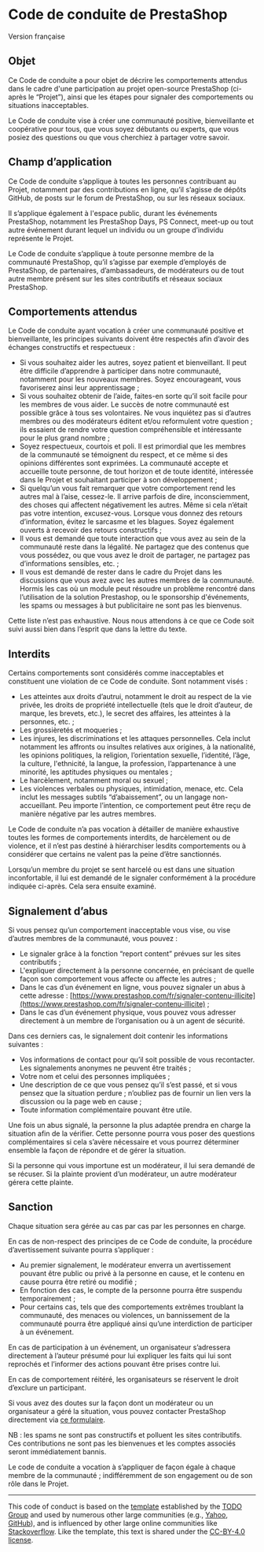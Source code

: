 # Code de conduite de PrestaShop

Version française 
 
## Objet 

Ce Code de conduite a pour objet de décrire les comportements attendus dans le cadre d'une participation au projet open-source PrestaShop (ci-après le “Projet”), ainsi que les étapes pour signaler des comportements ou situations inacceptables. 

Le Code de conduite vise à créer une communauté positive, bienveillante et coopérative pour tous, que vous soyez débutants ou experts, que vous posiez des questions ou que vous cherchiez à partager votre savoir. 


## Champ d’application 

Ce Code de conduite s’applique à toutes les personnes contribuant au Projet, notamment par des contributions en ligne, qu’il s’agisse de dépôts GitHub, de posts sur le forum de PrestaShop, ou sur les réseaux sociaux. 

Il s’applique également à l'espace public, durant les événements PrestaShop, notamment les PrestaShop Days, PS Connect, meet-up ou tout autre événement durant lequel un individu ou un groupe d’individu représente le Projet. 

Le Code de conduite s’applique à toute personne membre de la communauté PrestaShop, qu’il s’agisse par exemple d’employés de PrestaShop, de partenaires, d’ambassadeurs, de modérateurs ou de tout autre membre présent sur les sites contributifs et réseaux sociaux PrestaShop. 


## Comportements attendus 

Le Code de conduite ayant vocation à créer une communauté positive et bienveillante, les principes suivants doivent être respectés afin d’avoir des échanges constructifs et respectueux : 

- Si vous souhaitez aider les autres, soyez patient et bienveillant. Il peut être difficile d’apprendre à participer dans notre communauté, notamment pour les nouveaux membres. Soyez encourageant, vous favoriserez ainsi leur apprentissage ;
- Si vous souhaitez obtenir de l’aide, faites-en sorte qu’il soit facile pour les membres de vous aider. Le succès de notre communauté est possible grâce à tous ses volontaires. Ne vous inquiétez pas si d’autres membres ou des modérateurs éditent et/ou reformulent votre question ; ils essaient de rendre votre question compréhensible et intéressante pour le plus grand nombre ;
- Soyez respectueux, courtois et poli. Il est primordial que les membres de la communauté se témoignent du respect, et ce même si des opinions différentes sont exprimées. La communauté accepte et accueille toute personne, de tout horizon et de toute identité, intéressée dans le Projet et souhaitant participer à son développement ;
- Si quelqu’un vous fait remarquer que votre comportement rend les autres mal à l’aise, cessez-le. Il arrive parfois de dire, inconsciemment, des choses qui affectent négativement les autres. Même si cela n’était pas votre intention, excusez-vous. Lorsque vous donnez des retours d’information, évitez le sarcasme et les blagues. Soyez également ouverts à recevoir des retours constructifs ;
- Il vous est demandé que toute interaction que vous avez au sein de la communauté reste dans la légalité. Ne partagez que des contenus que vous possédez, ou que vous avez le droit de partager, ne partagez pas d’informations sensibles, etc. ;
- Il vous est demandé de rester dans le cadre du Projet dans les discussions que vous avez avec les autres membres de la communauté. Hormis les cas où un module peut résoudre un problème rencontré dans l’utilisation de la solution Prestashop, ou le sponsorship d'événements, les spams ou messages à but publicitaire ne sont pas les bienvenus. 

Cette liste n’est pas exhaustive. Nous nous attendons à ce que ce Code soit suivi aussi bien dans l’esprit que dans la lettre du texte.


## Interdits

Certains comportements sont considérés comme inacceptables et constituent une violation de ce Code de conduite. Sont notamment visés : 

- Les atteintes aux droits d’autrui, notamment le droit au respect de la vie privée, les droits de propriété intellectuelle (tels que le droit d’auteur, de marque, les brevets, etc.), le secret des affaires, les atteintes à la personnes, etc. ;
- Les grossièretés et moqueries ;  
- Les injures, les discriminations et les attaques personnelles. Cela inclut notamment les affronts ou insultes relatives aux origines, à la nationalité, les opinions politiques, la religion, l’orientation sexuelle, l’identité, l’âge, la culture, l'ethnicité, la langue, la profession, l’appartenance à une minorité, les aptitudes physiques ou mentales ;
- Le harcèlement, notamment moral ou sexuel ;
- Les violences verbales ou physiques, intimidation, menace, etc. Cela inclut les messages subtils “d’abaissement”, ou un langage non-accueillant. Peu importe l’intention, ce comportement peut être reçu de manière négative par les autres membres. 

Le Code de conduite n’a pas vocation à détailler de manière exhaustive toutes les formes de comportements interdits, de harcèlement ou de violence, et il n’est pas destiné à hiérarchiser lesdits comportements ou à considérer que certains ne valent pas la peine d’être sanctionnés. 

Lorsqu’un membre du projet se sent harcelé ou est dans une situation inconfortable, il lui est demandé de le signaler conformément à la procédure indiquée ci-après. Cela sera ensuite examiné. 


## Signalement d’abus 

Si vous pensez qu’un comportement inacceptable vous vise, ou vise d’autres membres de la communauté, vous pouvez : 

- Le signaler grâce à la fonction “report content” prévues sur les sites contributifs ; 
- L'expliquer directement à la personne concernée, en précisant de quelle façon son comportement vous affecte ou affecte les autres ; 
- Dans le cas d’un événement en ligne, vous pouvez signaler un abus à cette adresse : [https://www.prestashop.com/fr/signaler-contenu-illicite](https://www.prestashop.com/fr/signaler-contenu-illicite) ;
- Dans le cas d’un événement physique, vous pouvez vous adresser directement à un membre de l’organisation ou à un agent de sécurité.

Dans ces derniers cas, le signalement doit contenir les informations suivantes : 

- Vos informations de contact pour qu’il soit possible de vous recontacter. Les signalements anonymes ne peuvent être traités ;
- Votre nom et celui des personnes impliquées ; 
- Une description de ce que vous pensez qu’il s’est passé, et si vous pensez que la situation perdure ; n’oubliez pas de fournir un lien vers la discussion ou la page web en cause ;
- Toute information complémentaire pouvant être utile. 

Une fois un abus signalé, la personne la plus adaptée prendra en charge la situation afin de la vérifier. Cette personne pourra vous poser des questions complémentaires si cela s’avère nécessaire et vous pourrez déterminer ensemble la façon de répondre et de gérer la situation. 

Si la personne qui vous importune est un modérateur, il lui sera demandé de se récuser. Si la plainte provient d’un modérateur, un autre modérateur gérera cette plainte. 


## Sanction

Chaque situation sera gérée au cas par cas par les personnes en charge.

En cas de non-respect des principes de ce Code de conduite, la procédure d’avertissement suivante pourra s’appliquer : 

- Au premier signalement, le modérateur enverra un avertissement pouvant être public ou privé à la personne en cause, et le contenu en cause pourra être retiré ou modifié ; 
- En fonction des cas, le compte de la personne pourra être suspendu temporairement ;
- Pour certains cas, tels que des comportements extrêmes troublant la communauté, des menaces ou violences, un bannissement de la communauté pourra être appliqué ainsi qu’une interdiction de participer à un événement. 

En cas de participation à un événement, un organisateur s’adressera directement à l’auteur présumé pour lui expliquer les faits qui lui sont reprochés et l’informer des actions pouvant être prises contre lui. 

En cas de comportement réitéré, les organisateurs se réservent le droit d’exclure un participant. 

Si vous avez des doutes sur la façon dont un modérateur ou un organisateur a géré la situation, vous pouvez contacter PrestaShop directement via [ce formulaire](https://www.prestashop.com/fr/signaler-contenu-illicite). 

NB : les spams ne sont pas constructifs et polluent les sites contributifs. Ces contributions ne sont pas les bienvenues et les comptes associés seront immédiatement bannis. 

Le code de conduite a vocation à s’appliquer de façon égale à chaque membre de la communauté ; indifféremment de son engagement ou de son rôle dans le Projet. 

<hr />

This code of conduct is based on the [template](https://github.com/todogroup/opencodeofconduct/blob/gh-pages/codeofconduct_redo.md) established by the [TODO Group](http://todogroup.org/) and used by numerous other large communities (e.g., [Yahoo](https://yahoo.github.io/codeofconduct), [GitHub](http://todogroup.org/opencodeofconduct/#opensource@github.com)), and is influenced by other large online communities like [Stackoverflow](https://stackoverflow.com/conduct). Like the template, this text is shared under the [CC-BY-4.0 license](https://creativecommons.org/licenses/by/4.0/).
